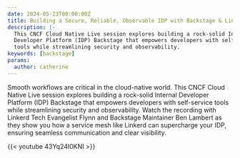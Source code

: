 ```yaml
---
date: 2024-05-23T00:00:00Z
title: Building a Secure, Reliable, Observable IDP with Backstage & Linkerd
description: |-
  This CNCF Cloud Native Live session explores building a rock-solid Internal
  Developer Platform (IDP) Backstage that empowers developers with self-service
  tools while streamlining security and observability.
keywords: [backstage]
params:
  author: catherine
---
```


Smooth workflows are critical in the cloud-native world. This CNCF Cloud Native
Live session explores building a rock-solid Internal Developer Platform (IDP)
Backstage that empowers developers with self-service tools while
streamlining security and observability. Watch the recording with Linkerd Tech
Evangelist Flynn and Backstage Maintainer Ben Lambert as they show you how a
service mesh like Linkerd can supercharge your IDP, ensuring seamless
communication and clear visibility.

{{< youtube 43Yq24I0KNI >}}
